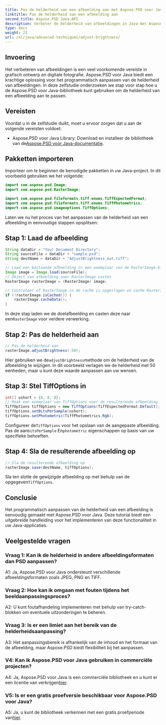 ```yaml
---
title: Pas de helderheid van een afbeelding aan met Aspose.PSD voor Java
linktitle: Pas de helderheid van een afbeelding aan
second_title: Aspose.PSD Java-API
description: Verbeter de helderheid van afbeeldingen in Java met Aspose.PSD. Stapsgewijze handleiding om de helderheid van de afbeelding programmatisch aan te passen.
type: docs
weight: 21
url: /nl/java/advanced-techniques/adjust-brightness/
---
```

## Invoering

Het verbeteren van afbeeldingen is een veel voorkomende vereiste in grafisch ontwerp en digitale fotografie. Aspose.PSD voor Java biedt een krachtige oplossing voor het programmatisch aanpassen van de helderheid van afbeeldingen. In deze zelfstudie onderzoeken we stap voor stap hoe u de Aspose.PSD voor Java-bibliotheek kunt gebruiken om de helderheid van een afbeelding aan te passen.

## Vereisten

Voordat u in de zelfstudie duikt, moet u ervoor zorgen dat u aan de volgende vereisten voldoet:

-  Aspose.PSD voor Java Library: Download en installeer de bibliotheek van de[Aspose.PSD voor Java-documentatie](https://reference.aspose.com/psd/java/).

## Pakketten importeren

Importeer om te beginnen de benodigde pakketten in uw Java-project. In dit voorbeeld gebruiken we het volgende:

```java
import com.aspose.psd.Image;
import com.aspose.psd.RasterImage;

import com.aspose.psd.fileformats.tiff.enums.TiffExpectedFormat;
import com.aspose.psd.fileformats.tiff.enums.TiffPhotometrics;
import com.aspose.psd.imageoptions.TiffOptions;
```

Laten we nu het proces van het aanpassen van de helderheid van een afbeelding in eenvoudige stappen opsplitsen:

## Stap 1: Laad de afbeelding

```java
String dataDir = "Your Document Directory";
String sourceFile = dataDir + "sample.psd";
String destName = dataDir + "AdjustBrightness_out.tiff";

// Laad een bestaande afbeelding in een exemplaar van de RasterImage-klasse
Image image = Image.load(sourceFile);
// Object van afbeelding naar RasterImage casten
RasterImage rasterImage = (RasterImage) image;

// Controleer of RasterImage in de cache is opgeslagen en cache RasterImage voor betere prestaties
if (!rasterImage.isCached()) {
    rasterImage.cacheData();
}
```

 In deze stap laden we de doelafbeelding en casten deze naar een`RasterImage` voor verdere verwerking.

## Stap 2: Pas de helderheid aan

```java
// Pas de helderheid aan
rasterImage.adjustBrightness(-50);
```

 Hier gebruiken we de`adjustBrightness`methode om de helderheid van de afbeelding te wijzigen. In dit voorbeeld verlagen we de helderheid met 50 eenheden, maar u kunt deze waarde aanpassen aan uw wensen.

## Stap 3: Stel TiffOptions in

```java
int[] ushort = {8, 8, 8};
// Maak een exemplaar van TiffOptions voor de resulterende afbeelding
TiffOptions tiffOptions = new TiffOptions(TiffExpectedFormat.Default);
tiffOptions.setBitsPerSample(ushort);
tiffOptions.setPhotometric(TiffPhotometrics.Rgb);
```

 Configureer de`TiffOptions` voor het opslaan van de aangepaste afbeelding. Pas de aan`bitsPerSample` En`photometric` eigenschappen op basis van uw specifieke behoeften.

## Stap 4: Sla de resulterende afbeelding op

```java
// Sla de resulterende afbeelding op
rasterImage.save(destName, tiffOptions);
```

 Sla ten slotte de gewijzigde afbeelding op met behulp van de opgegeven`TiffOptions`.

## Conclusie

Het programmatisch aanpassen van de helderheid van een afbeelding is eenvoudig gemaakt met Aspose.PSD voor Java. Deze tutorial biedt een uitgebreide handleiding voor het implementeren van deze functionaliteit in uw Java-applicaties.

## Veelgestelde vragen

### Vraag 1: Kan ik de helderheid in andere afbeeldingsformaten dan PSD aanpassen?

A1: Ja, Aspose.PSD voor Java ondersteunt verschillende afbeeldingsformaten zoals JPEG, PNG en TIFF.

### Vraag 2: Hoe kan ik omgaan met fouten tijdens het beeldaanpassingsproces?

A2: U kunt foutafhandeling implementeren met behulp van try-catch-blokken om eventuele uitzonderingen te beheren.

### Vraag 3: Is er een limiet aan het bereik van de helderheidsaanpassing?

A3: Het aanpassingsbereik is afhankelijk van de inhoud en het formaat van de afbeelding, maar Aspose.PSD biedt flexibiliteit bij het aanpassen.

### V4: Kan ik Aspose.PSD voor Java gebruiken in commerciële projecten?

 A4: Ja, Aspose.PSD voor Java is een commerciële bibliotheek en u kunt er een licentie van verkrijgen[hier](https://purchase.aspose.com/buy).

### V5: Is er een gratis proefversie beschikbaar voor Aspose.PSD voor Java?

 A5: Ja, u kunt de bibliotheek verkennen met een gratis proefperiode van[hier](https://releases.aspose.com/).